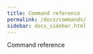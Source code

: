 ```yaml
---
title: Command reference
permalink: /docs/commands/
sidebar: docs_sidebar.html
---
```


Command reference
